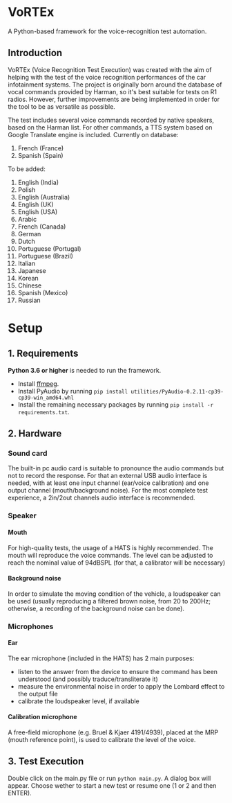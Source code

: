 # VoRTEx
A Python-based framework for the voice-recognition test automation.

## Introduction
VoRTEx (Voice Recognition Test Execution) was created with the aim of helping with the test of the voice recognition performances of the car infotainment systems.
The project is originally born around the database of vocal commands provided by Harman, so it's best suitable for tests on R1 radios. However, further improvements are being implemented in order for the tool to be as versatile as possible.

The test includes several voice commands recorded by native speakers, based on the Harman list. For other commands, a TTS system based on Google Translate engine is included.
Currently on database:
1. French (France)
3. Spanish (Spain)

To be added:
1. English (India)
4. Polish
1. English (Australia)
2. English (UK)
3. English (USA)
4. Arabic
5. French (Canada)
6. German
7. Dutch
8. Portuguese (Portugal)
9. Portuguese (Brazil)
10. Italian
11. Japanese
12. Korean
13. Chinese
14. Spanish (Mexico)
15. Russian

# Setup
## 1. Requirements
**Python 3.6 or higher** is needed to run the framework.
* Install [ffmpeg](https://ffmpeg.org/download.html#get-packages). 
* Install PyAudio by running `pip install utilities/PyAudio-0.2.11-cp39-cp39-win_amd64.whl`
* Install the remaining necessary packages by running `pip install -r requirements.txt`.

## 2. Hardware
### Sound card
The built-in pc audio card is suitable to pronounce the audio commands but not to record the response. For that an external USB audio interface is needed, with at least one input channel (ear/voice calibration) and one output channel (mouth/background noise). For the most complete test experience, a 2in/2out channels audio interface is recommended.

### Speaker
#### Mouth
For high-quality tests, the usage of a HATS is highly recommended. The mouth will reproduce the voice commands. The level can be adjusted to reach the nominal value of 94dBSPL (for that, a calibrator will be necessary)
#### Background noise
In order to simulate the moving condition of the vehicle, a loudspeaker can be used (usually reproducing a filtered brown noise, from 20 to 200Hz; otherwise, a recording of the background noise can be done).

### Microphones
#### Ear
The ear microphone (included in the HATS) has 2 main purposes:
* listen to the answer from the device to ensure the command has been understood (and possibly traduce/transliterate it)
* measure the environmental noise in order to apply the Lombard effect to the output file
* calibrate the loudspeaker level, if available

#### Calibration microphone
A free-field microphone (e.g. Bruel & Kjaer 4191/4939), placed at the MRP (mouth reference point), is used to calibrate the level of the voice.

## 3. Test Execution

Double click on the main.py file or run `python main.py`. A dialog box will appear.
Choose wether to start a new test or resume one (1 or 2 and then ENTER). 
